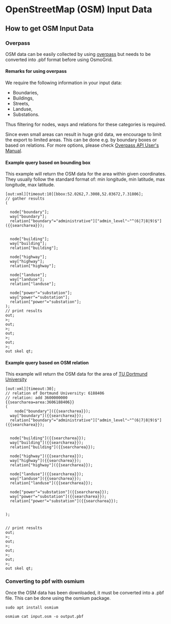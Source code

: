# OpenStreetMap (OSM) Input Data

## How to get OSM Input Data
### Overpass
OSM data can be easily collected by using [overpass](https://overpass-turbo.eu/) but needs to be converted into .pbf format before using OsmoGrid.

#### Remarks for using overpass
We require the following information in your input data:
  - Boundaries,
  - Buildings,
  - Streets,
  - Landuse,
  - Substations.

Thus filtering for nodes, ways and relations for these categories is required.

Since even small areas can result in huge grid data, we encourage to limit the export to limited areas. This can be done e.g. by boundary boxes or based on relations. For more options, please check [Overpass API User's Manual](https://dev.overpass-api.de/overpass-doc/en/).

#### Example query based on bounding box 

This example will return the OSM data for the area within given coordinates. They usually follow the standard format of: min longitude, min latitude, max longitude, max latitude. 

```
[out:xml][timeout:10][bbox:52.0262,7.3008,52.03672,7.31806];
// gather results
(

  node["boundary"];
  way["boundary"];
  relation["boundary"="administrative"]["admin_level"~"^(6|7|8|9)$"]({{searcharea}});


  node["building"];
  way["building"];
  relation["building"];

  node["highway"];
  way["highway"];
  relation["highway"];

  node["landuse"];
  way["landuse"];
  relation["landuse"];

  node["power"="substation"];
  way["power"="substation"];
  relation["power"="substation"];
);
// print results
out;
>;
out;
>;
out;
>;
out;
>;
out skel qt;

```

#### Example query based on OSM relation

This example will return the OSM data for the area of [TU Dortmund University](https://www.tu-dortmund.de/)

```
[out:xml][timeout:30];
// relation of Dortmund University: 6188406
// relation: add 3600000000
{{searcharea=area:3606188406}}
(  
    node["boundary"]({{searcharea}}); 
  way["boundary"]({{searcharea}}); 
  relation["boundary"="administrative"]["admin_level"~"^(6|7|8|9)$"]({{searcharea}});


  node["building"]({{searcharea}}); 
  way["building"]({{searcharea}}); 
  relation["building"]({{searcharea}}); 

  node["highway"]({{searcharea}}); 
  way["highway"]({{searcharea}}); 
  relation["highway"]({{searcharea}}); 

  node["landuse"]({{searcharea}}); 
  way["landuse"]({{searcharea}}); 
  relation["landuse"]({{searcharea}}); 

  node["power"="substation"]({{searcharea}}); 
  way["power"="substation"]({{searcharea}}); 
  relation["power"="substation"]({{searcharea}}); 
  
  
);
  

// print results
out;
>;
out;
>;
out;
>;
out;
>;
out skel qt;
```


### Converting to pbf with osmium

Once the OSM data has been downloaded, it must be converted into a .pbf file. This can be done using the osmium package.


```
sudo apt install osmium
```


```
osmium cat input.osm -o output.pbf
```
